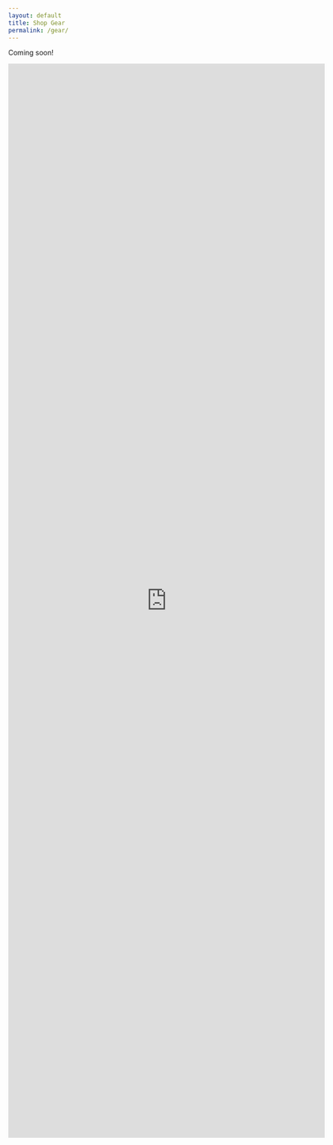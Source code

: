 ```yaml
---
layout: default
title: Shop Gear
permalink: /gear/
---
```


Coming soon!

<iframe src="https://docs.google.com/forms/d/e/1FAIpQLSetL4XrHQqszYjkkV6bGObNh3_NSdDxHNO1TsK129AqTw2cUA/viewform?embedded=true" width="640" height="2172" frameborder="0" marginheight="0" marginwidth="0">Loading...</iframe>
